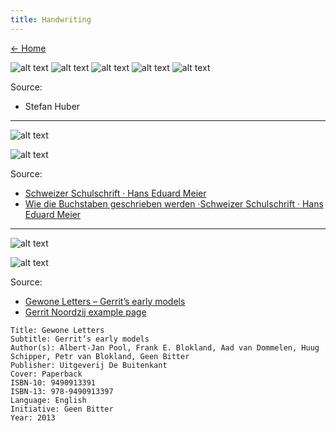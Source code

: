 ```yaml
---
title: Handwriting
---
```


[← Home](/)

![alt text](/writing-s/S-step-1.svg)
![alt text](/writing-s/S-step-2.svg)
![alt text](/writing-s/S-step-3.svg)
![alt text](/writing-s/S-step-4.svg)
![alt text](/writing-s/S-step-5.svg)

Source:

- Stefan Huber

---

![alt text](/writing-schulschrift/schulschrift-abc.svg)

![alt text](/writing-schulschrift/schulschrift-s.svg)

Source:

- [Schweizer Schulschrift · Hans Eduard Meier](http://www.schulschrift.ch/)
- [Wie die Buchstaben geschrieben werden ·Schweizer Schulschrift · Hans Eduard Meier](http://www.schulschrift.ch/d/pdf/1kl_3_schreibablauf.pdf)

---

![alt text](/writing-gerrit-noordzij/gerrit-noordzij-early-models.jpg)

![alt text](/writing-gerrit-noordzij/gerrit-noordzij-early-models-mod.png)

Source:

- [Gewone Letters – Gerrit’s early models](https://web.archive.org/web/20200920043830/http://noordzij.geenbitter.nl/)
- [Gerrit Noordzij example page](https://web.archive.org/web/20150205122726im_/http://noordzij.geenbitter.nl/content/images/letterpress-print-gewone-letters.jpg)

```
Title: Gewone Letters
Subtitle: Gerrit’s early models
Author(s): Albert-Jan Pool, Frank E. Blokland, Aad van Dommelen, Huug Schipper, Petr van Blokland, Geen Bitter
Publisher: Uitgeverij De Buitenkant
Cover: Paperback
ISBN-10: 9490913391
ISBN-13: 978-9490913397
Language: English
Initiative: Geen Bitter
Year: 2013
```
